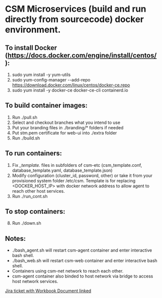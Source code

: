 # CSM Microservices (build and run directly from sourcecode) docker environment.

## To install Docker (https://docs.docker.com/engine/install/centos/):
1. sudo yum install -y yum-utils
2. sudo yum-config-manager --add-repo https://download.docker.com/linux/centos/docker-ce.repo
3. sudo yum install -y docker-ce docker-ce-cli containerd.io

## To build container images:
1. Run ./pull.sh
2. Select and checkout branches what you intend to use
3. Put your branding files in ./branding/* folders if needed
4. Put stm.pem certificate for web-ui into ./extra folder
5. Run ./build.sh

## To run containers:
1. Fix *_template.* files in subfolders of csm-etc (csm_template.conf, database_template.yaml, database_template.json)
2. Modify configuration (cluster_id, password, other) or take it from your provisioned system folder /etc/csm.
   Template is for replacing <DOCKER_HOST_IP> with docker network address to allow agent to reach other host services.
3. Run ./run_cont.sh

## To stop containers:
8. Run ./down.sh

## Notes:
- ./bash_agent.sh will restart csm-agent container and enter interactive bash shell.
- ./bash_web.sh will restart csm-web container and enter interactive bash shell.
- Containers using csm-net network to reach each other.
- csm-agent container also binded to host network via bridge to access host network services.

[Jira ticket with Workbook Document linked](https://jts.seagate.com/browse/EOS-15701)